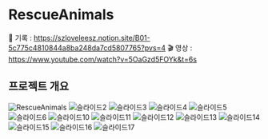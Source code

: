 # RescueAnimals

💾 기록 : https://szloveleesz.notion.site/B01-5c775c4810844a8ba248da7cd5807765?pvs=4
🎬 영상 : https://www.youtube.com/watch?v=5OaGzd5FOYk&t=6s


## 프로젝트 개요
![RescueAnimals](https://github.com/szlovelee/RescueAnimals/assets/77392694/c0b9863c-fd52-4600-b5e9-5ba8c3c022d4)
![슬라이드2](https://github.com/szlovelee/RescueAnimals/assets/77392694/26a024e0-f1d3-4b64-abf6-12fec01e5b75)
![슬라이드3](https://github.com/szlovelee/RescueAnimals/assets/77392694/e6e12eca-78dc-49fd-a960-3c83d466f811)
![슬라이드4](https://github.com/szlovelee/RescueAnimals/assets/77392694/1409f588-1d3d-48c3-adc2-dff47ce7dd1b)
![슬라이드5](https://github.com/szlovelee/RescueAnimals/assets/77392694/bcbf805e-9e7d-4769-b1f8-4525d9c3b193)
![슬라이드6](https://github.com/szlovelee/RescueAnimals/assets/77392694/bdb84494-6397-47ca-ad70-8c3335f551f1)
![슬라이드10](https://github.com/szlovelee/RescueAnimals/assets/77392694/51b413de-a17a-4aa7-90f5-b22c56b349d4)
![슬라이드11](https://github.com/szlovelee/RescueAnimals/assets/77392694/1230e74f-1f3c-43e6-83ea-d5995fbbc0b9)
![슬라이드12](https://github.com/szlovelee/RescueAnimals/assets/77392694/8bdf98ae-55e7-48d7-8474-e3cf8b43e004)
![슬라이드13](https://github.com/szlovelee/RescueAnimals/assets/77392694/0cc42bfb-2d2a-4d70-9ca1-bc00f0673302)
![슬라이드14](https://github.com/szlovelee/RescueAnimals/assets/77392694/12de73bb-f5ce-4508-8a57-b4893c9ffc81)
![슬라이드15](https://github.com/szlovelee/RescueAnimals/assets/77392694/961d7f76-668d-4982-b6aa-8c41b73c210f)
![슬라이드16](https://github.com/szlovelee/RescueAnimals/assets/77392694/bc6956bc-6306-4a7c-9fdc-61fc4f156ed7)
![슬라이드17](https://github.com/szlovelee/RescueAnimals/assets/77392694/e19d63a8-0d9f-4e3f-9550-5104f53c36e9)
